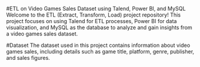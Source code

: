 #ETL on Video Games Sales Dataset using Talend, Power BI, and MySQL
Welcome to the ETL (Extract, Transform, Load) project repository! This project focuses on using Talend for ETL processes, Power BI for data visualization, and MySQL as the database to analyze and gain insights from a video games sales dataset.

#Dataset
The dataset used in this project contains information about video games sales, including details such as game title, platform, genre, publisher, and sales figures.
